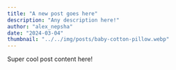 ```yaml
---
title: "A new post goes here"
description: "Any description here!"
author: "alex_nepsha"
date: "2024-03-04"
thumbnail: "../../img/posts/baby-cotton-pillow.webp"
---
```


Super cool post content here!
